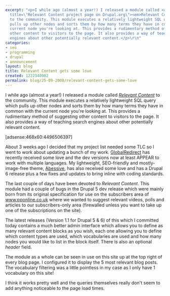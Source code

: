 ```yaml
---
excerpt: "<p>I while ago (almost a year!) I released a module called <a href=\"http://drupal.org/project/relevant_content\"
  title=\"Relevant Content project page on Drupal.org\"><em>Relevant Content</em></a>
  to the community. This module executes a relatively lightweight SQL query which
  pulls up other nodes and sorts them by how many terms they have in common with the
  current node you're looking at. This provides a rudimentary method of suggesting
  other content to visitors to the page. It also provides a way of teaching search
  engines about other potentially relevant content.</p>\r\n"
categories:
- seo
- programming
- drupal
- announcement
layout: blog
title: Relevant Content gets some love
created: 1222340902
permalink: blog/25-09-2008/relevant-content-gets-some-love
---
```

<p>I while ago (almost a year!) I released a module called <a href="http://drupal.org/project/relevant_content" title="Relevant Content project page on Drupal.org"><em>Relevant Content</em></a> to the community. This module executes a relatively lightweight SQL query which pulls up other nodes and sorts them by how many terms they have in common with the current node you're looking at. This provides a rudimentary method of suggesting other content to visitors to the page. It also provides a way of teaching search engines about other potentially relevant content.</p>
<!--break-->
<p>[adsense:468x60:4496506397]</p>
<p>About 3 weeks ago I decided that my project list needed some TLC so I went to work about updating a bunch of my work. <a href="http://drupal.org/project/globalredirect" title="Global Redirect project page on Drupal.org">GlobalRedirect</a> has recently received some love and the dev versions now at least APPEAR to work with multiple languages. My lightweight, SEO-friendly and mostly-image-free theme, <a href="http://drupal.org/project/abessive" title="Abessive theme project page on Drupal.org">Abessive</a>, has also received some love and has a Drupal 6 release plus a few fixes and updates to bring inline with coding standards.</p>
<p>The last couple of days have been devoted to <em>Relevant Content</em>. This module had a couple of bugs in the Drupal 5 dev release which were mainly born from its original specification for use on the subscribers area of <a href="http://www.pponline.co.uk/" title="Peak Performance">www.pponline.co.uk</a> where we wanted to suggest relevant videos, polls and articles to our subscribers-only area (firewalled unless you want to take up one of the subscriptions on the site).</p>
<p>The latest releases (Version 1.1 for Drupal 5 &amp; 6) of this which I committed today contains a much better admin interface which allows you to define as many relevant content blocks as you wish, each one allowing you to define which content types are used, which vocabularies are used and how many nodes you would like to list in the block itself. There is also an optional <em>header</em> field.</p>
<p>The module as a whole can be seen in use on this site up at the top right of every blog page. I configured it to display the 5 most relevant blog posts. The vocabulary filtering was a little pointless in my case as I only have 1 vocabulary on this site!</p>
<p>I think it works pretty well and the queries themselves really don't seem to add anything noticeable to the page load times.</p>
